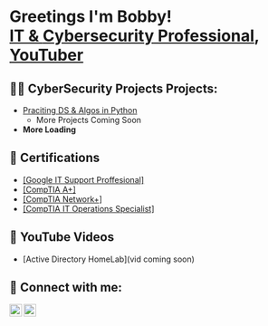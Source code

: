<h1>Greetings I'm Bobby!<br/><a href="https://github.com/BSterlingMB"> IT & </a> <a href="https://www.linkedin.com/in/bobby-sterling-ii-69038a13a/">Cybersecurity Professional</a>, <a href="https://www.youtube.com/channel/UCsWq0FpDeF7lyAXMsCBU3Xg">YouTuber</a></h1>

<h2>👨‍💻 CyberSecurity Projects Projects:</h2>

- [Praciting DS & Algos in Python](https://github.com/joshmadakor1/Algorithms-Practice)
  - More Projects Coming Soon
- <b>More Loading</b>

<h2>📃 Certifications </h2>

- <a href="https://www.coursera.org/account/accomplishments/specialization/certificate/V2F8LXJ2HKTU">[Google IT Support Proffesional]</a>
- <a href="https://www.credly.com/badges/c61af824-fd0b-4d96-a916-956ecff6a6a0/public_url">[CompTIA A+]</a>
- <a href="https://www.credly.com/badges/fd594108-598b-428d-b448-bd3638a7f3ea/public_url">[CompTIA Network+]</a>
- <a href="https://www.credly.com/badges/ff4297d1-ba01-484f-a8e1-ee7ecf70c09b/public_url ">[CompTIA IT Operations Specialist]</a>

<h2>🎥 YouTube Videos</h2>

- [Active Directory HomeLab](vid coming soon)

<h2> 🤳 Connect with me:</h2>

[<img align="left" alt="JoshMadakor | YouTube" width="22px" src="https://cdn.jsdelivr.net/npm/simple-icons@v3/icons/youtube.svg" />][youtube]
[<img align="left" alt="JoshMadakor | LinkedIn" width="22px" src="https://cdn.jsdelivr.net/npm/simple-icons@v3/icons/linkedin.svg" />][linkedin]

[youtube]: https://www.youtube.com/channel/UCsWq0FpDeF7lyAXMsCBU3Xg
[linkedin]: https://www.linkedin.com/in/bobby-sterling-ii-69038a13a/

<!--
**joshmadakor1/joshmadakor1** is a ✨ _special_ ✨ repository because its `README.md` (this file) appears on your GitHub profile.

Here are some ideas to get you started:

- 🔭 I’m currently working on ...
- 🌱 I’m currently learning ...
- 👯 I’m looking to collaborate on ...
- 🤔 I’m looking for help with ...
- 💬 Ask me about ...
- 📫 How to reach me: ...
- 😄 Pronouns: ...
- ⚡ Fun fact: ...
-->
